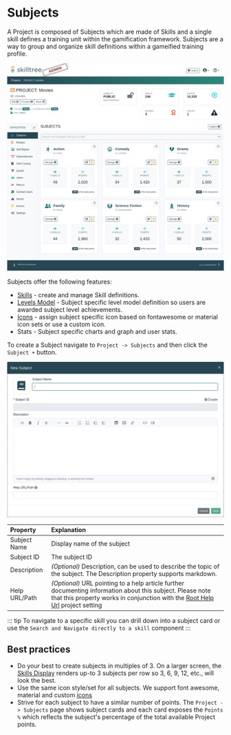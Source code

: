 # Subjects

A Project is composed of Subjects which are made of Skills and a single skill defines a training unit within the gamification framework. 
Subjects are a way to group and organize skill definitions within a gameified training profile. 

![SkillTree Dashboard Subjects](../../screenshots/admin/page-subjects.png)

Subjects offer the following features: 

- [Skills](/dashboard/user-guide/skills.html) - create and manage Skill definitions.
- [Levels Model](/dashboard/user-guide/levels.html) - Subject specific level model definition so users are awarded subject level achievements.
- [Icons](/dashboard/user-guide/icons.html) - assign subject specific icon based on fontawesome or material icon sets or use a custom icon. 
- Stats - Subject specific charts and graph and user stats. 
 
To create a Subject navigate to ``Project -> Subjects`` and then click the ``Subject +`` button.

![SkillTree New Subject](../../screenshots/admin/modal-subjects-new_subject.png)

| Property | Explanation | 
|:------- |:----------- | 
| Subject Name | Display name of the subject |
| Subject ID | The subject ID |
| Description | *(Optional)* Description, can be used to describe the topic of the subject. The Description property supports markdown.
| Help URL/Path | *(Optional)* URL pointing to a help article further documenting information about this subject. Please note that this property works in conjunction with the [Root Help Url](/dashboard/user-guide/projects.html#setting-root-help-url) project setting|

::: tip
To navigate to a specific skill you can drill down into a subject card or use the ``Search and Navigate directly to a skill`` component
:::


## Best practices   
- Do your best to create subjects in multiples of 3. On a larger screen, the [Skills Display](/skills-client/#skills-display) renders up-to 3 subjects per row so 3, 6, 9, 12, etc., will look the best.
- Use the same icon style/set for all subjects. We support font awesome, material and custom [icons](/dashboard/user-guide/icons.html) 
- Strive for each subject to have a similar number of points. The ``Project -> Subjects`` page shows subject cards and each card exposes the ``Points %`` which reflects the subject's percentage of the total available Project points. 
